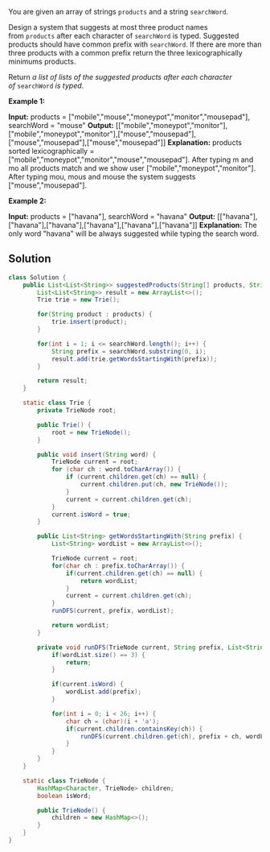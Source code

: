 You are given an array of strings `products` and a string `searchWord`.

Design a system that suggests at most three product names from `products` after each character of `searchWord` is typed. Suggested products should have common prefix with `searchWord`. If there are more than three products with a common prefix return the three lexicographically minimums products.

Return _a list of lists of the suggested products after each character of_ `searchWord` _is typed_.

**Example 1:**

**Input:** products = ["mobile","mouse","moneypot","monitor","mousepad"], searchWord = "mouse"
**Output:** [["mobile","moneypot","monitor"],["mobile","moneypot","monitor"],["mouse","mousepad"],["mouse","mousepad"],["mouse","mousepad"]]
**Explanation:** products sorted lexicographically = ["mobile","moneypot","monitor","mouse","mousepad"].
After typing m and mo all products match and we show user ["mobile","moneypot","monitor"].
After typing mou, mous and mouse the system suggests ["mouse","mousepad"].

**Example 2:**

**Input:** products = ["havana"], searchWord = "havana"
**Output:** [["havana"],["havana"],["havana"],["havana"],["havana"],["havana"]]
**Explanation:** The only word "havana" will be always suggested while typing the search word.

## Solution

```java
class Solution {
    public List<List<String>> suggestedProducts(String[] products, String searchWord) {
        List<List<String>> result = new ArrayList<>();
        Trie trie = new Trie();

        for(String product : products) {
            trie.insert(product);
        }

        for(int i = 1; i <= searchWord.length(); i++) {
            String prefix = searchWord.substring(0, i);
            result.add(trie.getWordsStartingWith(prefix));
        }

        return result;
    }

    static class Trie {
        private TrieNode root;

        public Trie() {
            root = new TrieNode();
        }

        public void insert(String word) {
            TrieNode current = root;
            for (char ch : word.toCharArray()) {
                if (current.children.get(ch) == null) {
                    current.children.put(ch, new TrieNode());
                }
                current = current.children.get(ch);
            }
            current.isWord = true;
        }

        public List<String> getWordsStartingWith(String prefix) {
            List<String> wordList = new ArrayList<>();

            TrieNode current = root;
            for(char ch : prefix.toCharArray()) {
                if(current.children.get(ch) == null) {
                    return wordList;
                }
                current = current.children.get(ch);
            }
            runDFS(current, prefix, wordList);

            return wordList;
        }

        private void runDFS(TrieNode current, String prefix, List<String> wordList) {
            if(wordList.size() == 3) {
                return;
            }

            if(current.isWord) {
                wordList.add(prefix);
            }

            for(int i = 0; i < 26; i++) {
                char ch = (char)(i + 'a');
                if(current.children.containsKey(ch)) {
                    runDFS(current.children.get(ch), prefix + ch, wordList);
                }
            }
        }
    }

    static class TrieNode {
        HashMap<Character, TrieNode> children;
        boolean isWord;

        public TrieNode() {
            children = new HashMap<>();
        }
    }
}
```